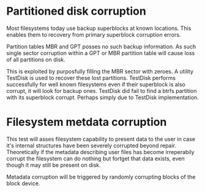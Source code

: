 # Partitioned disk corruption
Most filesystems today use backup superblocks at known locations. This enables them to recovery from primary superblock corruption errors.

Partition tables MBR and GPT posses no such backup information. As such single sector corruption within a GPT or MBR partition table will cause loss of all partitions on disk.

This is exploited by purposfully filling the MBR sector with zeroes. A utility TestDisk is used to recover these lost partitions. TestDisk performs successfully for well known filesystems even if their superblock is also corrupt, it will look for backup ones. TestDisk did fail to find a btrfs partition with its superblock corrupt. Perhaps simply due to TestDisk implementation.

# Filesystem metdata corruption
This test will asses filesystem capability to present data to the user in case it's internal structures have been severely corrupted beyond repair. Theoretically if the metadata describing user files has become irreperabily corrupt the filesystem can do nothing but fortget that data exists, even though it may still be present on disk.

Metadata corruption will be triggered by randomly corrupting blocks of the block device.

